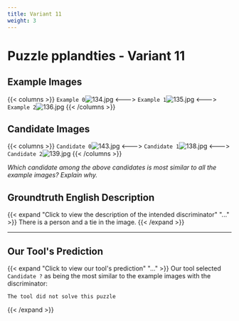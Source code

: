 ```yaml
---
title: Variant 11
weight: 3
---
```


# Puzzle pplandties - Variant 11

## Example Images
{{< columns >}}
`Example 0`![134.jpg](/natscene-data/images/134.jpg)
<--->
`Example 1`![135.jpg](/natscene-data/images/135.jpg)
<--->
`Example 2`![136.jpg](/natscene-data/images/136.jpg)
{{< /columns >}}

## Candidate Images
{{< columns >}}
`Candidate 0`![143.jpg](/natscene-data/images/143.jpg)
<--->
`Candidate 1`![138.jpg](/natscene-data/images/138.jpg)
<--->
`Candidate 2`![139.jpg](/natscene-data/images/139.jpg)
{{< /columns >}}

*Which candidate among the above candidates is most similar to all the example images? Explain why.*

## Groundtruth English Description

{{< expand "Click to view the description of the intended discriminator" "..." >}}
There is a person and a tie in the image.
{{< /expand >}}

---



## Our Tool's Prediction

{{< expand "Click to view our tool's prediction" "..." >}}
Our tool selected `Candidate ?` as being the most similar to the example images with the discriminator:
```plaintext
The tool did not solve this puzzle
```
{{< /expand >}}
